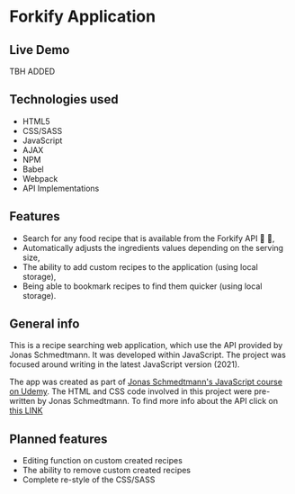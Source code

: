 # Forkify Application

## Live Demo

TBH ADDED

## Technologies used

- HTML5
- CSS/SASS
- JavaScript
- AJAX
- NPM
- Babel
- Webpack
- API Implementations

## Features

- Search for any food recipe that is available from the Forkify API :mag_right: 🍴,
- Automatically adjusts the ingredients values depending on the serving size,
- The ability to add custom recipes to the application (using local storage),
- Being able to bookmark recipes to find them quicker (using local storage).

## General info

This is a recipe searching web application, which use the API provided by Jonas Schmedtmann.
It was developed within JavaScript. The project was focused around writing in the latest JavaScript version (2021).

The app was created as part of [Jonas Schmedtmann's JavaScript course on Udemy](https://www.udemy.com/the-complete-javascript-course/learn/v4/overview).
The HTML and CSS code involved in this project were pre-written by Jonas Schmedtmann.
To find more info about the API click on [this LINK](https://forkify-api.herokuapp.com/v2)

## Planned features

- Editing function on custom created recipes
- The ability to remove custom created recipes
- Complete re-style of the CSS/SASS

